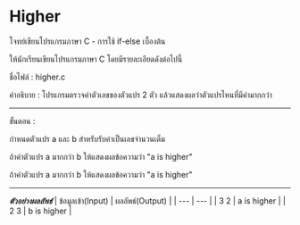 # Higher
โจทย์เขียนโปรแกรมภาษา C - การใช้ if-else เบื้องต้น

ให้นักเรียนเขียนโปรแกรมภาษา C โดยมีรายละเอียดดังต่อไปนี้

ชื่อไฟล์ : higher.c

คำอธิบาย : โปรแกรมตรวจค่าตัวเลขของตัวแปร 2 ตัว แล้วแสดงผลว่าตัวแปรไหนที่มีค่ามากกว่า

---

ขั้นตอน :

กำหนดตัวแปร a และ b สำหรับรับค่าเป็นเลขจำนวนเต็ม

ถ้าค่าตัวแปร a มากกว่า b ให้แสดงผลข้อความว่า "a is higher"

ถ้าค่าตัวแปร a มากกว่า b ให้แสดงผลข้อความว่า "a is higher"

---

***ตัวอย่างผลลัพธ์***
| ข้อมูลเข้า(Input) | ผลลัพธ์(Output) |
| --- | --- |
| 3 2 | a is higher |
| 2 3 | b is higher |
